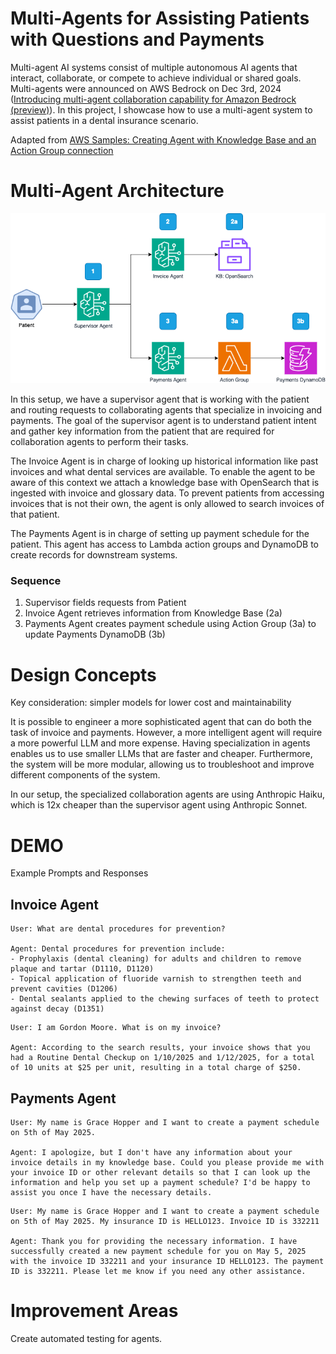 # Multi-Agents for Assisting Patients with Questions and Payments

Multi-agent AI systems consist of multiple autonomous AI agents that interact, collaborate, or compete to achieve individual or shared goals. Multi-agents were announced on AWS Bedrock on Dec 3rd, 2024 ([Introducing multi-agent collaboration capability for Amazon Bedrock (preview)](https://aws.amazon.com/blogs/aws/introducing-multi-agent-collaboration-capability-for-amazon-bedrock/)). In this project, I showcase how to use a multi-agent system to assist patients in a dental insurance scenario.

Adapted from [AWS Samples: Creating Agent with Knowledge Base and an Action Group connection](https://github.com/aws-samples/amazon-bedrock-samples/tree/main/agents-and-function-calling/bedrock-agents/features-examples/05-create-agent-with-knowledge-base-and-action-group)


# Multi-Agent Architecture

![Agents architecture - showing an agent responding on one end using APIs and action groups and then on the end responding to other questions with a knowledge base on a vector database](images/llm-aws-agents.drawio.png)

In this setup, we have a supervisor agent that is working with the patient and routing requests to collaborating agents that specialize in invoicing and payments. The goal of the supervisor agent is to understand patient intent and gather key information from the patient that are required for collaboration agents to perform their tasks.

The Invoice Agent is in charge of looking up historical information like past invoices and what dental services are available. To enable the agent to be aware of this context we attach a knowledge base with OpenSearch that is ingested with invoice and glossary data. To prevent patients from accessing invoices that is not their own, the agent is only allowed to search invoices of that patient. 

The Payments Agent is in charge of setting up payment schedule for the patient. This agent has access to Lambda action groups and DynamoDB to create records for downstream systems. 

### Sequence

1. Supervisor fields requests from Patient
2. Invoice Agent retrieves information from Knowledge Base (2a)
3. Payments Agent creates payment schedule using Action Group (3a) to update Payments DynamoDB (3b)


# Design Concepts

Key consideration: simpler models for lower cost and maintainability

It is possible to engineer a more sophisticated agent that can do both the task of invoice and payments. However, a more intelligent agent will require a more powerful LLM and more expense. Having specialization in agents enables us to use smaller LLMs that are faster and cheaper. Furthermore, the system will be more modular, allowing us to troubleshoot and improve different components of the system.

In our setup, the specialized collaboration agents are using Anthropic Haiku, which is 12x cheaper than the supervisor agent using Anthropic Sonnet.

# DEMO

Example Prompts and Responses

## Invoice Agent

```
User: What are dental procedures for prevention?

Agent: Dental procedures for prevention include:
- Prophylaxis (dental cleaning) for adults and children to remove plaque and tartar (D1110, D1120)
- Topical application of fluoride varnish to strengthen teeth and prevent cavities (D1206)
- Dental sealants applied to the chewing surfaces of teeth to protect against decay (D1351)
```

```
User: I am Gordon Moore. What is on my invoice?

Agent: According to the search results, your invoice shows that you had a Routine Dental Checkup on 1/10/2025 and 1/12/2025, for a total of 10 units at $25 per unit, resulting in a total charge of $250.
```

## Payments Agent

```
User: My name is Grace Hopper and I want to create a payment schedule on 5th of May 2025.

Agent: I apologize, but I don't have any information about your invoice details in my knowledge base. Could you please provide me with your invoice ID or other relevant details so that I can look up the information and help you set up a payment schedule? I'd be happy to assist you once I have the necessary details.
```
```
User: My name is Grace Hopper and I want to create a payment schedule on 5th of May 2025. My insurance ID is HELLO123. Invoice ID is 332211

Agent: Thank you for providing the necessary information. I have successfully created a new payment schedule for you on May 5, 2025 with the invoice ID 332211 and your insurance ID HELLO123. The payment ID is 332211. Please let me know if you need any other assistance.
```

# Improvement Areas

Create automated testing for agents.
